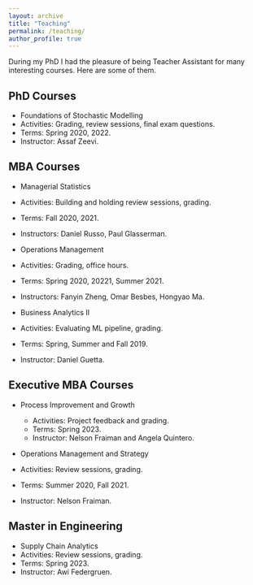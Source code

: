 ```yaml
---
layout: archive
title: "Teaching"
permalink: /teaching/
author_profile: true
---
```



During my PhD I had the pleasure of being Teacher Assistant for many interesting courses. Here are some of them.

## PhD Courses

-  Foundations of Stochastic Modelling
  -  Activities: Grading, review sessions, final exam questions.
  -  Terms: Spring 2020, 2022.
  - Instructor: Assaf Zeevi.

## MBA Courses

-  Managerial Statistics
  -  Activities: Building and holding review sessions, grading.
  -  Terms: Fall 2020, 2021.
  -  Instructors: Daniel Russo, Paul Glasserman.

-  Operations Management
  -  Activities: Grading, office hours.
  -  Terms: Spring 2020, 20221, Summer 2021.
  -  Instructors: Fanyin Zheng, Omar Besbes, Hongyao Ma.

-  Business Analytics II
  -  Activities: Evaluating ML pipeline, grading.
  -  Terms: Spring, Summer and Fall 2019.
  -  Instructor: Daniel Guetta.

## Executive MBA Courses

- Process Improvement and Growth
  - Activities: Project feedback and grading.
  - Terms: Spring 2023.
  - Instructor: Nelson Fraiman and Angela Quintero.

-  Operations Management and Strategy
  - Activities: Review sessions, grading.
  - Terms: Summer 2020, Fall 2021.
  - Instructor: Nelson Fraiman.

## Master in Engineering

-  Supply Chain Analytics
  -  Activities: Review sessions, grading.
  -  Terms: Spring 2023.
  -  Instructor: Awi Federgruen.
